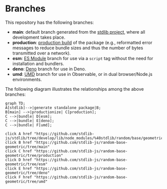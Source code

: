 <!--

@license Apache-2.0

Copyright (c) 2022 The Stdlib Authors.

Licensed under the Apache License, Version 2.0 (the "License");
you may not use this file except in compliance with the License.
You may obtain a copy of the License at

    http://www.apache.org/licenses/LICENSE-2.0

Unless required by applicable law or agreed to in writing, software
distributed under the License is distributed on an "AS IS" BASIS,
WITHOUT WARRANTIES OR CONDITIONS OF ANY KIND, either express or implied.
See the License for the specific language governing permissions and
limitations under the License.

-->

# Branches

This repository has the following branches:

-   **main**: default branch generated from the [stdlib project][stdlib-url], where all development takes place.
-   **production**: [production build][production-url] of the package (e.g., reformatted error messages to reduce bundle sizes and thus the number of bytes transmitted over a network).
-   **esm**: [ES Module][esm-url] branch for use via a `script` tag without the need for installation and bundlers.
-   **deno**: [Deno][deno-url] branch for use in Deno.
-   **umd**: [UMD][umd-url] branch for use in Observable, or in dual browser/Node.js environments.

The following diagram illustrates the relationships among the above branches:

```mermaid
graph TD;
A[stdlib]-->|generate standalone package|B;
B[main] -->|productionize| C[production];
C -->|bundle| D[esm];
C -->|bundle| E[deno];
C -->|bundle| F[umd];

click A href "https://github.com/stdlib-js/stdlib/tree/develop/lib/node_modules/%40stdlib/random/base/geometric"
click B href "https://github.com/stdlib-js/random-base-geometric/tree/main"
click C href "https://github.com/stdlib-js/random-base-geometric/tree/production"
click D href "https://github.com/stdlib-js/random-base-geometric/tree/esm"
click E href "https://github.com/stdlib-js/random-base-geometric/tree/deno"
click F href "https://github.com/stdlib-js/random-base-geometric/tree/umd"
```

[stdlib-url]: https://github.com/stdlib-js/stdlib/tree/develop/lib/node_modules/%40stdlib/random/base/geometric
[production-url]: https://github.com/stdlib-js/random-base-geometric/tree/production
[deno-url]: https://github.com/stdlib-js/random-base-geometric/tree/deno
[umd-url]: https://github.com/stdlib-js/random-base-geometric/tree/umd
[esm-url]: https://github.com/stdlib-js/random-base-geometric/tree/esm